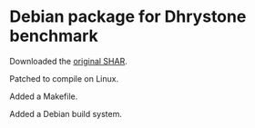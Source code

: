 # Debian package for Dhrystone benchmark

Downloaded the [original SHAR](http://www.netlib.org/benchmark/dhry-c).

Patched to compile on Linux.

Added a Makefile.

Added a Debian build system.
